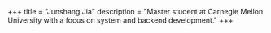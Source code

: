 +++
title = "Junshang Jia"
description = "Master student at Carnegie Mellon University with a focus on system and backend development."
+++